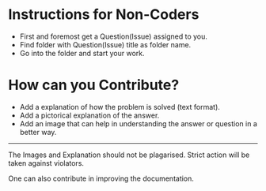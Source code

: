 # Instructions for Non-Coders

- First and foremost get a Question(Issue) assigned to you.
- Find folder with Question(Issue) title as folder name.
- Go into the folder and start your work.

# How can you Contribute?
- Add a explanation of how the problem is solved (text format).
- Add a pictorical explanation of the answer.
- Add an image that can help in understanding the answer or question in a better way.

<hr>

<p>The Images and Explanation should not be plagarised. Strict action will be taken against violators.</p>
<p>One can also contribute in improving the documentation.</p>
